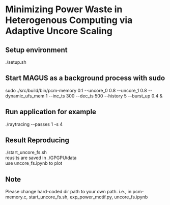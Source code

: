 # Minimizing Power Waste in Heterogenous Computing via Adaptive Uncore Scaling

## Setup environment
./setup.sh

## Start MAGUS as a background process with sudo 
sudo ./src/build/bin/pcm-memory 0.1 --uncore_0 0.8 --uncore_1 0.8 --dynamic_ufs_mem 1 --inc_ts 300
--dec_ts 500 --history 5 --burst_up 0.4 &


## Run application for example
./raytracing --passes 1 -s 4


## Result Reproducing
./start_uncore_fs.sh   
reuslts are saved in ./GPGPU/data  
use uncore_fs.ipynb to plot

## Note
Please change hard-coded dir path to your own path. 
i.e., in pcm-memory.c, start_uncore_fs.sh, exp_power_motif.py, uncore_fs.ipynb

